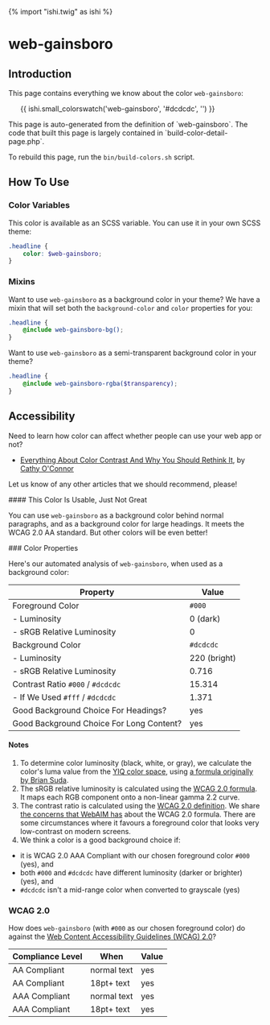 {% import "ishi.twig" as ishi %}
# web-gainsboro

## Introduction

This page contains everything we know about the color `web-gainsboro`:

<div class="grid">
    <div class="cell">
        <div class="swatch">
            <ul>
                {{ ishi.small_colorswatch('web-gainsboro', '#dcdcdc', '') }}
            </ul>
        </div>
    </div>
</div>

<div class="callout attention" markdown="1">
This page is auto-generated from the definition of `web-gainsboro`. The code that built this page is largely contained in `build-color-detail-page.php`.

To rebuild this page, run the `bin/build-colors.sh` script.
</div>

## How To Use

### Color Variables

This color is available as an SCSS variable. You can use it in your own SCSS theme:

```scss
.headline {
    color: $web-gainsboro;
}
```

### Mixins

Want to use `web-gainsboro` as a background color in your theme? We have a mixin that will set both the `background-color` and `color` properties for you:

```scss
.headline {
    @include web-gainsboro-bg();
}
```

Want to use `web-gainsboro` as a semi-transparent background color in your theme?

```scss
.headline {
    @include web-gainsboro-rgba($transparency);
}
```

## Accessibility

Need to learn how color can affect whether people can use your web app or not?

* [Everything About Color Contrast And Why You Should Rethink It](https://www.smashingmagazine.com/2014/10/color-contrast-tips-and-tools-for-accessibility/), by [Cathy O'Connor](http://www.twitter.com/cagocon)

Let us know of any other articles that we should recommend, please!
<div class="callout warning" markdown="1">
#### This Color Is Usable, Just Not Great

You can use `web-gainsboro` as a background color behind normal paragraphs, and as a background color for large headings. It meets the WCAG 2.0 AA standard. But other colors will be even better!
</div>
### Color Properties

Here's our automated analysis of `web-gainsboro`, when used as a background color:

Property | Value
---------|------
Foreground Color | `#000`
- Luminosity | 0 (dark)
- sRGB Relative Luminosity | 0
Background Color | `#dcdcdc`
- Luminosity | 220 (bright)
- sRGB Relative Luminosity | 0.716
Contrast Ratio `#000` / `#dcdcdc` | 15.314
- If We Used `#fff` / `#dcdcdc` | 1.371
Good Background Choice For Headings? | yes
Good Background Choice For Long Content? | yes

#### Notes

1. To determine color luminosity (black, white, or gray), we calculate the color's luma value from the [YIQ color space](https://en.wikipedia.org/wiki/YIQ), using [a formula originally by Brian Suda](https://24ways.org/2010/calculating-color-contrast/).
1. The sRGB relative luminosity is calculated using the [WCAG 2.0 formula](https://www.w3.org/TR/WCAG20/#relativeluminancedef). It maps each RGB component onto a non-linear gamma 2.2 curve.
1. The contrast ratio is calculated using the [WCAG 2.0 definition](https://www.w3.org/TR/2008/REC-WCAG20-20081211/#contrast-ratiodef). We share [the concerns that WebAIM has](http://webaim.org/blog/wcag-2-1-feedback/) about the WCAG 2.0 formula. There are some circumstances where it favours a foreground color that looks very low-contrast on modern screens.
1. We think a color is a good background choice if:
  - it is WCAG 2.0 AAA Compliant with our chosen foreground color `#000` (yes), and
  - both `#000` and `#dcdcdc` have different luminosity (darker or brighter) (yes), and
  - `#dcdcdc` isn't a mid-range color when converted to grayscale (yes)

### WCAG 2.0

How does `web-gainsboro` (with `#000` as our chosen foreground color) do against the [Web Content Accessibility Guidelines (WCAG) 2.0](https://www.w3.org/TR/WCAG20/)?

Compliance Level | When | Value
-----------------|------|------
AA Compliant | normal text | yes
AA Compliant | 18pt+ text | yes
AAA Compliant | normal text | yes
AAA Compliant | 18pt+ text | yes